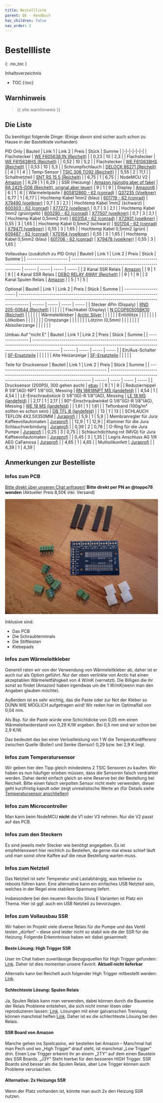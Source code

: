 ```yaml
---
title: Bestellliste
parent: DE - Handbuch
has_children: false
nav_order: 2
---
```


# Bestellliste
{: .no_toc }

Inhaltsverzeichnis

* TOC
{:toc}

## Warnhinweis

> {{ site.warnhinweis }}

## Die Liste

Du benötigst folgende Dinge:
(Einige davon sind sicher auch schon zu Hause in der Bastelkiste vorhanden)

PID Only
| Bauteil | Link 1 | Link  2 | Preis | Stück | Summe |
|-|-|-|-|-|-|
| Flachstecker                    | [WE F605638.1N (Reichelt)](https://www.reichelt.de/flachsteckhuelsen-mit-abzweig-0-5-1-5-mm-transp-vollisoli-we-f605638-1n-p189371.html?&trstct=pol_2&nbc=1) |                                                                                                                                                   | 0,23  | 10    | 2,3   |
| Flachstecker                    | [WE F615638HS (Reichelt)](https://www.reichelt.de/flachstecker-mit-schrumpfschlauch-0-5-1-5-mm-rot-we-f615638hs-p189407.html?&trstct=pos_0&nbc=1)            |                                                                                                                                                   | 0,52  | 10    | 5,2   |
| Flachstecker                    | [WE F610638HS (Reichelt)](https://www.reichelt.de/flachsteckhuelsen-mit-schrumpfschlauch-0-5-1-5-mm-rot-we-f610638hs-p189404.html?&trstct=pos_1&nbc=1)       |                                                                                                                                                   | 0,53  | 10    | 5,3   |
| Schrumpfschlauch                | [DELOCK 86271 (Reichelt)](https://www.reichelt.de/schrumpfschlauch-sortiment-schwarz-100-teilig-delock-86271-p152924.html?&trstct=pol_9&nbc=1)               |                                                                                                                                                   | 4     | 1     | 4     |
| Temp-Sensor                     | [TSIC 306 TO92 (Reichelt)](https://www.reichelt.de/tsic-digitale-halbleiter-temperatursensoren-tsic-306-to92-p82327.html)                                    |                                                                                                                                                   | 5,55  | 2     | 11,1  |
| Schaltnetzteil                  | [SNT RS 15 5 (Reichelt)](https://www.reichelt.de/schaltnetzteil-geschlossen-15-w-5-v-3-a-snt-rs-15-5-p137080.html?r=1)                                       |                                                                                                                                                   | 6,75  | 1     | 6,75  |
| NodeMCU V2                      | [Amazon](https://www.amazon.de/gp/product/B06Y1LZLLY/ref=ppx_yo_dt_b_asin_title_o01_s00?ie=UTF8&psc=1)                                                       |                                                                                                                                                   | 6,29  | 1     | 6,29  |
| SSR (Heizung)                   | [Amazon (günstig aber of fake)](https://www.amazon.de/gp/product/B01FLG3X4M/ref=ppx_yo_dt_b_asin_title_o02_s01?ie=UTF8&psc=1)                                | [RA 2425-D06 (Reichelt), orignal aber teuer)](https://www.reichelt.de/solid-state-relais-ust-2-32vdc-ulast-24-280v-ra-2425-d06-p22691.html)       | 9     | 1     | 9     |
| Display                         | [Amazon6](https://www.amazon.de/AZDelivery-Display-Arduino-Raspberry-gratis/dp/B01L9GC470)                                                                   |                                                                                                                                                   | 6     | 1     | 6     |
| Wärmeleitpaste                  | [805812860 - 62 (conrad)](https://www.conrad.de/de/p/arctic-silver-5-waermeleitpaste-3-805812860.html)                                                       | [Q37235 (Voelkner)](https://www.voelkner.de/products/67649/Arctic-Silver-5-Waermeleitpaste-8.9-W-mK-3.5g-Temperatur-max.-130C.html)               | 6,77  | 1     | 6,77  |
| Hochtemp Kabel 1mm2 (blau)      | [601719 - 62 (conrad)](https://www.conrad.de/de/p/lapp-0050002-hochtemperaturader-oelflex-heat-180-sif-1-x-1-mm-blau-601719.html)                            | [X79490 (voelkner)](https://www.voelkner.de/products/6347/LAPP-0050002-Hochtemperaturader-OeLFLEX-HEAT-180-SIF-1-x-1mm-Blau-Meterware.html)       | 0,7   | 3     | 2,1   |
| Hochtemp Kabel 1mm2 (schwarz)   | [600303 - 62 (conrad)](https://www.conrad.de/de/p/lapp-0050001-hochtemperaturader-oelflex-heat-180-sif-1-x-1-mm-schwarz-600303.html)                         | [X77272 (voelkner)](https://www.voelkner.de/products/5732/LAPP-0050001-Hochtemperaturader-OeLFLEX-HEAT-180-SIF-1-x-1mm-Schwarz-Meterware.html)    | 0,7   | 3     | 2,1   |
| Hochtemp Kabel 1mm2 (grün/gelb) | [600290 - 62 (conrad)](https://www.conrad.de/de/p/lapp-0050000-hochtemperaturader-oelflex-heat-180-sif-1-x-1-mm-gruen-gelb-600290.html)                      | [X77507 (voelkner)](https://www.voelkner.de/products/5724/LAPP-0050000-Hochtemperaturader-OeLFLEX-HEAT-180-SIF-1-x-1mm-Gruen-Gelb-Meterware.html) | 0,7   | 3     | 2,1   |
| Hochtemp Kabel 0,5mm2 (rot)     | [603154 - 62 (conrad)](https://www.conrad.de/de/p/lapp-0048104-hochtemperaturader-oelflex-heat-180-sif-1-x-0-50-mm-rot-603154.html)                          | [X72931 (voelkner)](https://www.voelkner.de/products/55092/LAPP-0048104-Hochtemperaturader-OeLFLEX-HEAT-180-SIF-1-x-0.50mm-Rot-Meterware.html)    | 0,55  | 3     | 1,65  |
| Hochtemp Kabel 0,5mm2 (schwarz) | [601704 - 62 (conrad)](https://www.conrad.de/de/p/lapp-0048001-hochtemperaturader-oelflex-heat-180-sif-1-x-0-50-mm-schwarz-601704.html)                      | [X79471 (voelkner)](https://www.voelkner.de/products/6340/LAPP-0048001-Hochtemperaturader-OeLFLEX-HEAT-180-SIF-1-x-0.50mm-Schwarz-Meterware.html) | 0,55  | 3     | 1,65  |
| Hochtemp Kabel 0,5mm2 (grün)    | [609487 - 62 (conrad)](https://www.conrad.de/de/p/lapp-0048006-hochtemperaturader-oelflex-heat-180-sif-1-x-0-50-mm-gruen-609487.html)                        | [X70164 (voelkner)](https://www.voelkner.de/products/296327/LAPP-0048006-Hochtemperaturader-OeLFLEX-HEAT-180-SIF-1-x-0.50mm-Gruen-Meterware.html) | 0,55  | 3     | 1,65  |
| Hochtemp Kabel 0,5mm2 (blau)    | [601706 - 62 (conrad)](https://www.conrad.de/de/p/lapp-0048002-hochtemperaturader-oelflex-heat-180-sif-1-x-0-50-mm-blau-601706.html)                         | [X79478 (voelkner)](https://www.voelkner.de/products/6341/LAPP-0048002-Hochtemperaturader-OeLFLEX-HEAT-180-SIF-1-x-0.50mm-Blau-Meterware.html)    | 0,55  | 3     | 1,65  |

Vollausbau (zusätzlich zu PID Only)
| Bauteil               | Link 1                                                                                                                             | Link 2 | Preis | Stück | Summe |
| --------------------- | ---------------------------------------------------------------------------------------------------------------------------------- | ------ | ----- | ----- | ----- |
| 2 Kanal SSR Relais    | [Amazon](https://www.amazon.de/DollaTek-Relais-Trigger-Arduino-Himbeer/dp/B07DK3ZZSL/)                                             |        | 9     | 1     | 9     |
| 4 Kanal SSR Relais    | [DEBO RELAY 4WAY (Reichelt)](https://www.reichelt.de/entwicklerboards-4-wege-solid-relais-5v-240v-2a-debo-relay-4way-p280064.html) |        | 9     | 1     | 9     |
| 2 Kanal Spulen Relais | [Amazon](https://www.amazon.de/AZDelivery-2-Relais-Optokoppler-Low-Level-Trigger-Arduino/dp/B078Q326KT/)                           |        | 5     | 1     | 5     |

Optional
| Bauteil                | Link 1                                                                                                                                                            | Link 2 | Preis | Stück | Summe |
| ---------------------- | ----------------------------------------------------------------------------------------------------------------------------------------------------------------- | ------ | ----- | ----- | ----- |
| Stecker 4Pin (Dispaly) | [RND 205-00644 (Reichelt)](https://www.reichelt.de/rnd-buchsenleiste-4-pol-rm-2-54-mm-rnd-205-00644-p208870.html?&trstct=pol_3&nbc=1)                             |        |       |       |       |
| Flachkabel (Display)   | [N CCGP60505BK10 (Reichelt)](https://www.reichelt.de/usb-2-0-flachkabel-a-stecker-micro-b-stecker-1-m-schwarz-n-ccgp60505bk10-p243724.html?&trstct=vrt_pdn&nbc=1) |        |       |       |       |
| Wärmeleitkleber        | [Arctic Silver](https://www.aquatuning.de/luftkuehlung/waermeleitmittel/waermeleitkleber/3414/arctic-silver-premium-waermeleitkleber?c=424)                       |        |       |       |       |
| Entlötlitze            |                                                                                                                                                                   |        |       |       |       |
| Lötkolben              |                                                                                                                                                                   |        |       |       |       |
| Crimpzange             |                                                                                                                                                                   |        |       |       |       |
| Lötzinn (0,5mm)        |                                                                                                                                                                   |        |       |       |       |
| Abisolierzange         |                                                                                                                                                                   |        |       |       |       |

Umbau Auf "nicht E"
| Bauteil          | Link 1                                                                                                                                                                     | Link 2 | Preis | Stück | Summe |
| ---------------- | -------------------------------------------------------------------------------------------------------------------------------------------------------------------------- | ------ | ----- | ----- | ----- |
| Ein/Aus-Schalter | [SF-Ersatzteile](https://www.sf-ersatzteile.de/Rancilio-Ersatzteile-fuer-Espressomaschinen/Rancilio-Miss-Silvia-Espressomaschinen/Rancilio/Rancilio-Schalter-Ein-Aus.html) |        |       |       |       |
| Alte Heizanzeige | [SF-Ersatzteile](https://www.sf-ersatzteile.de/Rancilio-Ersatzteile-fuer-Espressomaschinen/Rancilio-Miss-Silvia-Espressomaschinen/Rancilio/Rancilio-Anzeiger.html)         |        |       |       |       |

Teile für Drucksensor
| Bauteil                                                 | Link 1                                                                                                                                             | Link 2 | Preis | Stück | Summe |
| ------------------------------------------------------- | -------------------------------------------------------------------------------------------------------------------------------------------------- | ------ | ----- | ----- | ----- |
| Drucksensor (200PSI, 300 gehen auch)                    | [ebay](https://www.ebay.de/itm/0-5-4-5V-Drucksensor-Druckaufnehmer-1-8-NPT-f%C3%BCr-%C3%96l-Gas-Wasser-Luft-30-300psi/372966630640)                |        | 9     | 1     | 9     |
| Reduziernippel R 1/8"(AG)-NPT 1/8"(IG), Messing         | [RN 18R18NPT MS (landefeld)](https://www.landefeld.de/artikel/de/reduziernippel-r-18-ag-npt-18-ig-messing/RN%2018R18NPT%20MS)                      |        | 4,54  | 1     | 4,54  |
| LE-Einschraubstück G 1/8"(IG)-R 1/8"(AG), Messing       | [LE 18 MS (landefeld)](https://www.landefeld.de/artikel/de/le-einschraubstueck-g-18-ig-r-18-ag-messing/LE%2018%20MS)                               |        | 2,17  | 1     | 2,17  |
| 90°-Einschraubwinkel G 1/8"(IG)-R 1/8"(AG), Messing     | [WE 18 MS (landefeld)](https://www.landefeld.de/artikel/de/90-einschraubwinkel-g-18-ig-r-18-ag-messing/WE%2018%20MS)                               |        | 1,61  | 1     | 1,61  |
| Teflonband (100g/m² sollten es schon sein)              | [DB TFL B (landefeld)](https://www.landefeld.de/gruppe/de/ptfe-dichtband-hohe-qualitaet/DBTFLB)                                                    |        | 13    | 1     | 13    |
| SCHLAUCH TEFLON 4X2.5X350MM                             | [Juraprofi](https://www.juraprofi.de/Jura-Ersatzteile/Schlaeuche-und-Verbinder/Jura-E-und-F-Serie/Schlauch-Teflon-4x2-5x350mm::2914.html)          |        | 5,9   | 1     | 5,9   |
| Membranregler für Jura Kaffeevollautomaten              | [Juraprofi](https://www.juraprofi.de/Jura-Ersatzteile/Pumpen/Membranregler-fuer-Jura-Kaffeevollautomaten::2896.html)                               |        | 12,9  | 1     | 12,9  |
| Klammer für die Jura Schlauchverbindung                 | [Juraprofi](https://www.juraprofi.de/Jura-Ersatzteile/Schrauben-und-Klammern/Klammer-fuer-die-Jura-Schlauchverbindung::15430.html)                 |        | 0,39  | 2     | 0,78  |
| O-Ring für die Jura Pumpe                               | [Juraprofi](https://www.juraprofi.de/Jura-Ersatzteile/Dichtungen/O-Ring-fuer-die-Jura-Pumpe::2734.html)                                            |        | 0,25  | 3     | 0,75  |
| Schlauchdichtung rot (MVQ) für Jura Kaffeevollautomaten | [Juraprofi](https://www.juraprofi.de/Jura-Ersatzteile/Dichtungen/Schlauchdichtung-rot-MVQ-fuer-Jura-Kaffeevollautomaten::2736.html)                |        | 0,45  | 3     | 1,35  |
| Legris Anschluss AG 1/8 AEG CaFamosa                    | [Juraprofi](https://www.juraprofi.de/AEG-Ersatzteile/CaFamosa-Ersatzteile/Schlaeuche-und-Verbinder/Legris-Anschluss-AG-1-8-AEG-CaFamosa::716.html) |        | 4,65  | 1     | 4,65  |
| Multisilikonfett                                        | [Juraprofi](https://www.juraprofi.de/Werkstatt/Werkzeug-und-Silikonfett/OKS-1110-Multisilikonfett-10g-Tube::1893.html)                             |        | 4,39  | 1     | 4,39  |

## Anmerkungen zur Bestelliste

### Infos zum PCB

[Bitte direkt über unseren Chat anfragen!](https://chat.rancilio-pid.de/) **Bitte direkt per PN an @toppo78 wenden** (Aktueller Preis 8,50€ inkl. Versand)

![PCB Lieferumfang](../img/PCB_Lieferumfang.jpeg)

Inklusive sind:
 * Das PCB
 * Die Schraubterminals
 * Die Stiftleisten
 * Klebepads

### Infos zum Wärmeleitkleber
Generell raten wir von der Verwendung von Wärmeleitkleber ab, daher ist er auch nur als Option geführt. Nur der oben verlinkte von Arctic hat einen akzeptablen Wärmeleitfähigkeit von 4 W/mK (vernetzt). Die Billigen die ihr sonst so findet (Amazon) haben irgendwas um die 1 W/mK(wenn man den Angaben glauben möchte).

Außerdem ist es sehr wichtig, das die Paste oder zur Not der Kleber so DÜNN WIE MÖGLICH aufgetragen wird! Wir reden hier im Optimalfall von 0,04 mm.

Als Bsp. für die Paste würde eine Schichtdicke von 0,05 mm einen Wärmeleitwiderstand von 0,29 K/W ergeben. Bei 0,5 mm sind wir schon bei 2,9 K/W.

Das bedeutet das bei einer Verlustleistung von 1 W die Temperaturdifferenz zwischen Quelle (Boiler) und Senke (Sensor) 0,29 bzw. bei 2,9 K liegt.

### Infos zum Temperatursensor
Wir geben hier den Tipp gleich mindestens 2 TSIC Sensoren zu kaufen. Wir haben es nun häufiger erleben müssen, dass die Sensoren falsch verdrahtet werden. Daher denkt einfach gleich an eine Reserve bei der Bestellung bei Reichelt. Bitte einen falsch verpolten Sensor nicht mehr verwenden, dieser geht kurzfristig kaputt oder zeigt unrealistische Werte an (für Details siehe [Temperatursensor anschließen](./hardware/hardware.md#temperatursensor-anschließen))

### Infos zum Microcontroller
Man kann beim NodeMCU **nicht** die V1 oder V3 nehmen. Nur die V2 passt auf das PCB.

### Infos zum den Steckern
Es sind jeweils mehr Stecker wie benötigt angegeben. Es ist empfehlenswert hier reichlich zu Bestellen, da gerne mal etwas schief läuft und man sonst ohne Kaffee auf die neue Bestellung warten muss.

### Infos zum Netzteil
Das Netzteil ist sehr Temperatur und Lastabhängig, was teilweise zu reboots führen kann. Eine alternative kann ein einfaches USB Netzteil sein, welches in der Regel eine stabilere Spannung liefert.

Insbesondere bei den neueren Rancilio Silvia E Varianten ist Platz ein Thema. Hier ist ggf. auch ein USB Netzteil zu bevorzugen.

### Infos zum Vollausbau SSR
Wir haben im Projekt viele diverse Relais für die Pumpe und das Ventil testen „dürfen“ – diese sind leider nicht so stabil wie die der SSR für die Heizung. Folgende Erkenntnisse haben wir dabei gesammelt:

#### Beste Lösung: High Trigger SSR
User im Chat haben zuverlässige Bezugsquellen für High Trigger gefunden: [Link](https://www.roboter-bausatz.de/1450/2-kanal-solid-state-relais-modul-5v/230vac-high-level-trigger). Daher ist dies momentan unsere Favorit. **Aktuell nicht lieferbar**

Alternativ kann bei Reichelt auch folgender High Trigger mitbestellt werden: [Link](https://www.reichelt.de/entwicklerboards-4-wege-solid-relais-5v-240v-2a-debo-relay-4way-p280064.html?&trstct=pos_0&nbc=1).

#### Schlechteste Lösung: Spulen Relais
Ja, Spulen Relais kann man verwenden, dabei können durch die Bauweise der Relais Probleme entstehen, die sich nicht immer lösen oder reproduzieren lassen: [Link](https://www.amazon.de/AZDelivery-2-Relais-Optokoppler-Low-Level-Trigger-Arduino/dp/B078Q326KT/ref=sr_1_7_sspa?__mk_de_DE=%C3%85M%C3%85%C5%BD%C3%95%C3%91&dchild=1&keywords=azdelivery%2Bspulen%2Brelais&qid=1603614378&sr=8-7-spons&spLa=ZW5jcnlwdGVkUXVhbGlmaWVyPUExNDdFUE9JRkxXSkNEJmVuY3J5cHRlZElkPUEwNDU5MDU1OVlVSENDWEZNQTQzJmVuY3J5cHRlZEFkSWQ9QTAwNDA1MTEzUlBCUzUwVFdZSTI3JndpZGdldE5hbWU9c3BfbXRmJmFjdGlvbj1jbGlja1JlZGlyZWN0JmRvTm90TG9nQ2xpY2s9dHJ1ZQ&th=1). Lösungen mit einer galvanischen Trennung können manchmal helfen [Link](https://www.kollino.de/arduino/4-8-kanal-relais-anleitung/). Daher ist es die schlechteste Lösung bei den Relais.

#### SSR Board von Amazon
Manche gehen ins Spielcasino, wir bestellen bei Amazon – Manchmal hat man Pech und wo „High Trigger“ drauf steht, ist manchmal „Low Trigger“ drin. Einen Low Trigger erkennt ihr an einem „2TY“ auf dem einen Baustein des SSR Boards. „J3Y“ Steht hierbei für den besseren HIGH Trigger. SSR Boards sind besser als die Spulen Relais, aber Low Trigger können auch Probleme verursachen.

#### Alternative: 2x Heizungs SSR
Wenn der Platz vorhanden ist, könnte man auch 2x den Heizung SSR nutzen.

